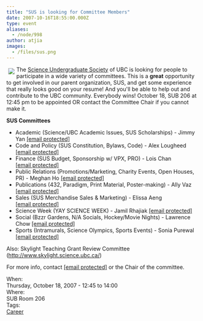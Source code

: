 ```yaml
---
title: "SUS is looking for Committee Members"
date: 2007-10-16T18:55:00.000Z
type: event
aliases:
  - /node/998
author: atjia
images:
  - /files/sus.png
---
```


<div class="field field-name-body field-type-text-with-summary field-label-hidden"><div class="field-items"><div class="field-item even"><p><img src="/files/sus.png" vspace="5" hspace="5" align="left">The <a href="http://www.sus.ubc.ca/">Science Undergraduate Society</a> of UBC is looking for people to participate in a wide variety of committees.  This is a <strong>great</strong> opportunity to get involved in our parent organization, SUS, and get some experience that really looks good on your resume!  And you&apos;ll be able to help out and contribute to the UBC community.  Everybody wins!  October 18, SUB 206 at 12:45 pm to be appointed OR contact the Committee Chair if you cannot make it.</p>
<p><strong>SUS Committees</strong></p>
<ul>
<li>Academic (Science/UBC Academic Issues, SUS Scholarships) - Jimmy Yan <a href="/cdn-cgi/l/email-protection#acdadcc582dfd9dfeccbc1cdc5c082cfc3c1"><span class="__cf_email__" data-cfemail="bec8ced790cdcbcdfed9d3dfd7d290ddd1d3">[email&#xA0;protected]</span></a>
</li><li>Code and Policy (SUS Constitution, Bylaws, Code) - Alex Lougheed <a href="/cdn-cgi/l/email-protection#770412145904020437101a161e1b5914181a"><span class="__cf_email__" data-cfemail="3d4e585e134e484e7d5a505c5451135e5250">[email&#xA0;protected]</span></a>
</li><li>Finance (SUS Budget, Sponsorship w/ VPX, PRO) - Lois Chan <a href="/cdn-cgi/l/email-protection#096f606768676a6c277a7c7a496e64686065276a6664"><span class="__cf_email__" data-cfemail="43252a2d222d20266d30363003242e222a2f6d202c2e">[email&#xA0;protected]</span></a>
</li><li>Public Relations (Promotions/Marketing, Charity Events, Open Houses, PR) - Meghan Ho <a href="/cdn-cgi/l/email-protection#9fefedf0b1eceaecdff8f2fef6f3b1fcf0f2"><span class="__cf_email__" data-cfemail="5f2f2d30712c2a2c1f38323e3633713c3032">[email&#xA0;protected]</span></a>
</li><li>Publications (432, Paradigm, Print Material, Poster-making) - Ally Vaz <a href="/cdn-cgi/l/email-protection#403035222c29232134292f2e336e33353300272d21292c6e232f2d"><span class="__cf_email__" data-cfemail="c2b2b7a0aeaba1a3b6abadacb1ecb1b7b182a5afa3abaeeca1adaf">[email&#xA0;protected]</span></a>
</li><li>Sales (SUS Merchandise Sales &amp; Marketing) - Elissa Aeng <a href="/cdn-cgi/l/email-protection#fb889a979e88d5888e88bb9c969a9297d5989496"><span class="__cf_email__" data-cfemail="5625373a33257825232516313b373f3a7835393b">[email&#xA0;protected]</span></a>
</li><li>Science Week (YAY SCIENCE WEEK) - Jamil Rhajiak <a href="/cdn-cgi/l/email-protection#0c7a7c74227f797f4c6b616d6560226f6361"><span class="__cf_email__" data-cfemail="7c0a0c04520f090f3c1b111d1510521f1311">[email&#xA0;protected]</span></a>
</li><li>Social (Bzzr Gardens, N/A Socials, Hockey/Movie Nights) - Lawrence Chow <a href="/cdn-cgi/l/email-protection#ec9f838f858d80c29f999fac8b818d8580c28f8381"><span class="__cf_email__" data-cfemail="dfacb0bcb6beb3f1acaaac9fb8b2beb6b3f1bcb0b2">[email&#xA0;protected]</span></a>
</li><li>Sports (Intramurals, Science Olympics, Sports Events) - Sonia Purewal <a href="/cdn-cgi/l/email-protection#99eae9f6ebedeab7eaecead9fef4f8f0f5b7faf6f4"><span class="__cf_email__" data-cfemail="3a494a55484e4914494f497a5d575b535614595557">[email&#xA0;protected]</span></a>
</li></ul>
<p>Also: Skylight Teaching Grant Review Committee (<a href="http://www.skylight.science.ubc.ca/">http://www.skylight.science.ubc.ca/</a>)</p>
<p>For more info, contact <a href="/cdn-cgi/l/email-protection#ef9f9d8a95c19c9a9caf88828e8683c18c8082"><span class="__cf_email__" data-cfemail="ec9c9e8996c29f999fac8b818d8580c28f8381">[email&#xA0;protected]</span></a> or the Chair of the committee.</p>
</div></div></div><div class="field field-name-field-dates field-type-datetime field-label-above"><div class="field-label">When:&#xA0;</div><div class="field-items"><div class="field-item even"><span class="date-display-single">Thursday, October 18, 2007 - <span class="date-display-range"><span class="date-display-start">12:45</span> to <span class="date-display-end">14:00</span></span></span></div></div></div><div class="field field-name-field-location field-type-text field-label-above"><div class="field-label">Where:&#xA0;</div><div class="field-items"><div class="field-item even">SUB Room 206</div></div></div>    <footer>
    <div class="field field-name-field-tags field-type-taxonomy-term-reference field-label-above"><div class="field-label">Tags:&#xA0;</div><div class="field-items"><div class="field-item even"><a href="/career">Career</a></div></div></div>      </footer>